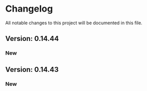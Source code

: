 # Changelog

All notable changes to this project will be documented in this file.

## Version: 0.14.44

### New


## Version: 0.14.43

### New
